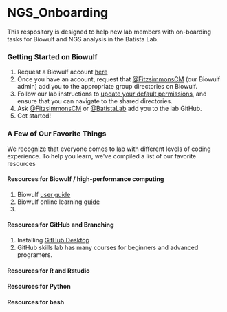 # NGS_Onboarding
This respository is designed to help new lab members with on-boarding tasks for Biowulf and NGS analysis in the Batista Lab. 

### Getting Started on Biowulf
1) Request a Biowulf account [here](https://hpc.nih.gov/docs/accounts.html)
2) Once you have an account, request that [@FitzsimmonsCM](https://github.com/FitzsimmonsCM) (our Biowulf admin) add you to the appropriate group directories on Biowulf. 
3) Follow our lab instructions to [update your default permissions](https://hpc.nih.gov/storage/permissions.html), and ensure that you can navigate to the shared directories.
4) Ask [@FitzsimmonsCM](https://github.com/FitzsimmonsCM) or [@BatistaLab](https://github.com/BatistaLab) add you to the lab GitHub.
5) Get started!


### A Few of Our Favorite Things
We recognize that everyone comes to lab with different levels of coding experience. To help you learn, we've compiled a list of our favorite resources

#### Resources for Biowulf / high-performance computing
1) Biowulf [user guide](https://hpc.nih.gov/docs/userguide.html)
2) Biowulf online learning [guide](https://hpc.nih.gov/training/intro_biowulf/)
3) 

#### Resources for GitHub and Branching
1) Installing [GitHub Desktop](https://desktop.github.com/)
2) GitHub skills lab has many courses for beginners and advanced programers.


#### Resources for R and Rstudio


#### Resources for Python



#### Resources for bash
